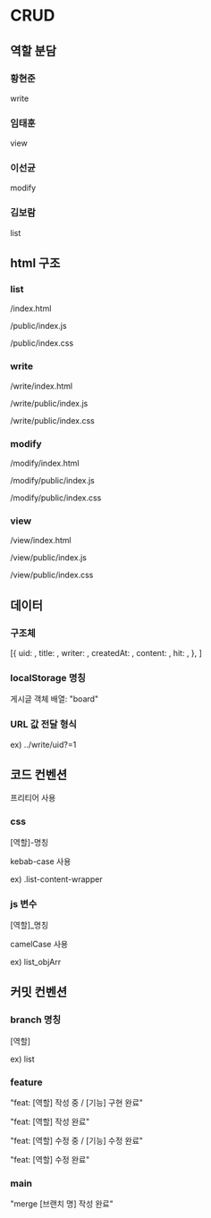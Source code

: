 # CRUD

## 역할 분담

### 황현준

write

### 임태훈

view

### 이선균

modify

### 김보람

list

## html 구조

### list

/index.html

/public/index.js

/public/index.css

### write

/write/index.html

/write/public/index.js

/write/public/index.css

### modify

/modify/index.html

/modify/public/index.js

/modify/public/index.css

### view

/view/index.html

/view/public/index.js

/view/public/index.css

## 데이터

### 구조체

[{
  uid: ,
  title: ,
  writer: ,
  createdAt: ,
  content: ,
  hit: ,
}, ]

### localStorage 명칭

게시글 객체 배열: "board"

### URL 값 전달 형식

ex) ../write/uid?=1

## 코드 컨벤션

프리티어 사용

### css

[역할]-명칭

kebab-case 사용

ex) .list-content-wrapper

### js 변수 

[역할]_명칭

camelCase 사용

ex) list_objArr

## 커밋 컨벤션

### branch 명칭

[역할]

ex) list

### feature

"feat: [역할] 작성 중 / [기능] 구현 완료"

"feat: [역할] 작성 완료"

"feat: [역할] 수정 중 / [기능] 수정 완료"

"feat: [역할] 수정 완료"

### main

"merge [브랜치 명] 작성 완료"

